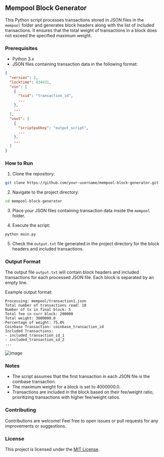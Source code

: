 ## Mempool Block Generator

This Python script processes transactions stored in JSON files in the `mempool` folder and generates block headers along with the list of included transactions. It ensures that the total weight of transactions in a block does not exceed the specified maximum weight.

### Prerequisites

- Python 3.x
- JSON files containing transaction data in the following format:

```json
{
  "version": 2,
  "locktime": 834431,
  "vin": [
    {
      "txid": "transaction_id",
      ...
    },
    ...
  ],
  "vout": [
    {
      "scriptpubkey": "output_script",
      ...
    },
    ...
  ]
}
```

### How to Run

1. Clone the repository:

```bash
git clone https://github.com/your-username/mempool-block-generator.git
```

2. Navigate to the project directory:

```bash
cd mempool-block-generator
```

3. Place your JSON files containing transaction data inside the `mempool` folder.

4. Execute the script:

```bash
python main.py
```

5. Check the `output.txt` file generated in the project directory for the block headers and included transactions.

### Output Format

The output file `output.txt` will contain block headers and included transactions for each processed JSON file. Each block is separated by an empty line.

Example output format:

```
Processing: mempool/transaction1.json
Total number of transactions read: 10
Number of tx in final block: 5
Total fee in curr block: 200000
Total weight: 3000000.0
Percentage of weight: 75.0%
Coinbase Transaction: coinbase_transaction_id
Included Transactions:
- included_transaction_id_1
- included_transaction_id_2
...
```



![image](https://github.com/SummerOfBitcoin/code-challenge-2024-saumyabharti294/assets/101875584/a958f589-42ef-4bb0-ace0-b49d4fcb7e21)




### Notes

- The script assumes that the first transaction in each JSON file is the coinbase transaction.
- The maximum weight for a block is set to 4000000.0.
- Transactions are included in the block based on their fee/weight ratio, prioritizing transactions with higher fee/weight ratios.

### Contributing

Contributions are welcome! Feel free to open issues or pull requests for any improvements or suggestions.

### License

This project is licensed under the [MIT License](LICENSE).
